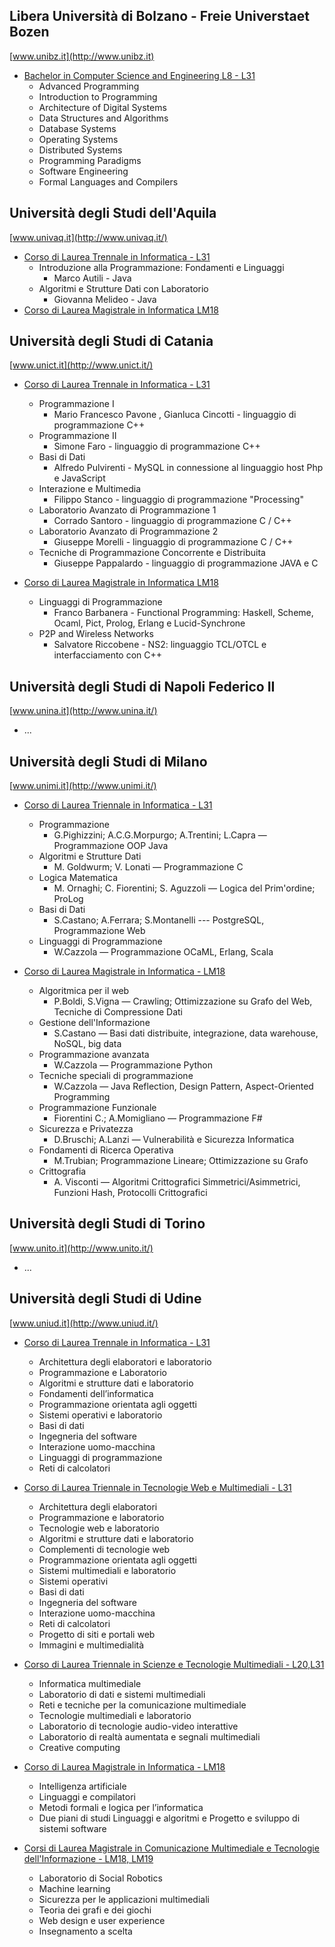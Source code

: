 ## Libera Università di Bolzano - Freie Universtaet Bozen
[www.unibz.it](http://www.unibz.it)
* [Bachelor in Computer Science and Engineering L8 - L31](http://www.unibz.it/en/inf/welcome/default.html)
  * Advanced Programming
  * Introduction to Programming
  * Architecture of Digital Systems
  * Data Structures and Algorithms
  * Database Systems
  * Operating Systems
  * Distributed Systems
  * Programming Paradigms
  * Software Engineering
  * Formal Languages and Compilers


## Università degli Studi dell'Aquila
[www.univaq.it](http://www.univaq.it/)

* [Corso di Laurea Trennale in Informatica - L31](http://www.disim.univaq.it/didattica/content.php?laurea=1&pid=549&did=0)
  * Introduzione alla Programmazione: Fondamenti e Linguaggi
    * Marco Autili - Java
  * Algoritmi e Strutture Dati con Laboratorio
    * Giovanna Melideo - Java
* [Corso di Laurea Magistrale in Informatica LM18](http://www.univaq.it/section.php?id=1670&idcorso=522)


## Università degli Studi di Catania
[www.unict.it](http://www.unict.it/)

* [Corso di Laurea Trennale in Informatica - L31](http://web.dmi.unict.it/Didattica/Laurea%20Triennale%20in%20Informatica%20L-31)

	* Programmazione I
		* Mario Francesco Pavone , Gianluca Cincotti - linguaggio di programmazione C++
	* Programmazione II
		* Simone Faro - linguaggio di programmazione C++
	* Basi di Dati
		* Alfredo Pulvirenti - MySQL in connessione al linguaggio host Php e JavaScript
	* Interazione e Multimedia
		* Filippo Stanco - linguaggio di programmazione "Processing"
	* Laboratorio Avanzato di Programmazione 1
		* Corrado Santoro - linguaggio di programmazione C / C++
	* Laboratorio Avanzato di Programmazione 2
		* Giuseppe Morelli - linguaggio di programmazione C / C++
	* Tecniche di Programmazione Concorrente e Distribuita
		* Giuseppe Pappalardo - linguaggio di programmazione JAVA e C

* [Corso di Laurea Magistrale in Informatica LM18](http://web.dmi.unict.it/Didattica/Laurea%20Magistrale%20in%20Informatica%20LM-18)
	
	* Linguaggi di Programmazione
		* Franco Barbanera - Functional Programming: Haskell, Scheme, Ocaml, Pict, Prolog, Erlang e Lucid-Synchrone
	* P2P and Wireless Networks
		* Salvatore Riccobene - NS2: linguaggio TCL/OTCL e interfacciamento con C++


## Università degli Studi di Napoli Federico II
[www.unina.it](http://www.unina.it/)

* ...


## Università degli Studi di Milano
[www.unimi.it](http://www.unimi.it/)
* [Corso di Laurea Triennale in Informatica - L31](http://www.ccdinf.unimi.it/it/corsiDiStudio/2015/F1Xof2/index.html)

  * Programmazione
  	* G.Pighizzini; A.C.G.Morpurgo; A.Trentini; L.Capra — Programmazione OOP Java
  * Algoritmi e Strutture Dati
  	* M. Goldwurm; V. Lonati — Programmazione C
  * Logica Matematica
  	* M. Ornaghi; C. Fiorentini; S. Aguzzoli — Logica del Prim'ordine; ProLog
  * Basi di Dati
  	* S.Castano; A.Ferrara; S.Montanelli --- PostgreSQL, Programmazione Web
  * Linguaggi di Programmazione
  	* W.Cazzola — Programmazione OCaML, Erlang, Scala

* [Corso di Laurea Magistrale in Informatica - LM18](http://www.ccdinf.unimi.it/it/corsiDiStudio/2015/F1Xof2/index.html)

  * Algoritmica per il web
  	* P.Boldi, S.Vigna — Crawling; Ottimizzazione su Grafo del Web, Tecniche di Compressione Dati
  * Gestione dell'Informazione
    * S.Castano — Basi dati distribuite, integrazione, data warehouse, NoSQL, big data
  * Programmazione avanzata
  	* W.Cazzola — Programmazione Python
  * Tecniche speciali di programmazione
  	* W.Cazzola — Java Reflection, Design Pattern, Aspect-Oriented Programming
  * Programmazione Funzionale
  	* Fiorentini C.; A.Momigliano — Programmazione F#
  * Sicurezza e Privatezza
  	* D.Bruschi; A.Lanzi — Vulnerabilità e Sicurezza Informatica
  * Fondamenti di Ricerca Operativa
  	* M.Trubian; Programmazione Lineare; Ottimizzazione su Grafo
  * Crittografia
  	* A. Visconti — Algoritmi Crittografici Simmetrici/Asimmetrici, Funzioni Hash, Protocolli Crittografici


## Università degli Studi di Torino
[www.unito.it](http://www.unito.it/)

* ...


## Università degli Studi di Udine
[www.uniud.it](http://www.uniud.it/)

* [Corso di Laurea Trennale in Informatica - L31](http://next.uniud.it/it/didattica/corsi/offerta-formativa-area-scientifica/scienze-matematiche-informatiche-multimediali/triennali/informatica)

  * Architettura degli elaboratori e laboratorio
  * Programmazione e Laboratorio	
  * Algoritmi e strutture dati e laboratorio
  * Fondamenti dell’informatica	
  * Programmazione orientata agli oggetti	
  * Sistemi operativi e laboratorio	
  * Basi di dati	
  * Ingegneria del software	
  * Interazione uomo-macchina	
  * Linguaggi di programmazione	
  * Reti di calcolatori	
 
* [Corso di Laurea Triennale in Tecnologie Web e Multimediali - L31](http://next.uniud.it/it/didattica/corsi/offerta-formativa-area-scientifica/scienze-matematiche-informatiche-multimediali/triennali/tecnologie-web-e-multimediali)

  * Architettura degli elaboratori	
  * Programmazione e laboratorio	
  * Tecnologie web e laboratorio	
  * Algoritmi e strutture dati e laboratorio	
  * Complementi di tecnologie web	
  * Programmazione orientata agli oggetti	
  * Sistemi multimediali e laboratorio	
  * Sistemi operativi	
  * Basi di dati	
  * Ingegneria del software	
  * Interazione uomo-macchina	
  * Reti di calcolatori	
  * Progetto di siti e portali web	
  * Immagini e multimedialità	

* [Corso di Laurea Triennale in Scienze e Tecnologie Multimediali - L20,L31](http://next.uniud.it/it/didattica/corsi/offerta-formativa-area-scientifica/scienze-matematiche-informatiche-multimediali/triennali/scienze-e-tecnologie-multimediali)

  * Informatica multimediale 
  * Laboratorio di dati e sistemi multimediali
  * Reti e tecniche per la comunicazione multimediale
  * Tecnologie multimediali e laboratorio 
  * Laboratorio di tecnologie audio-video interattive
  * Laboratorio di realtà aumentata e segnali multimediali 
  * Creative computing 
* [Corso di Laurea Magistrale in Informatica - LM18](http://next.uniud.it/it/didattica/corsi/offerta-formativa-area-scientifica/scienze-matematiche-informatiche-multimediali/magistrali/informatica)
  * Intelligenza artificiale
  * Linguaggi e compilatori 
  * Metodi formali e logica per l’informatica 
  * Due piani di studi Linguaggi e algoritmi e Progetto e sviluppo di sistemi software

* [Corsi di Laurea Magistrale in Comunicazione Multimediale e Tecnologie dell'Informazione - LM18, LM19](http://next.uniud.it/it/didattica/corsi/offerta-formativa-area-scientifica/scienze-matematiche-informatiche-multimediali/magistrali/comunicazione-multimediale-e-tecnologie-dellinformazione)
   * Laboratorio di Social Robotics
   * Machine learning 
   * Sicurezza per le applicazioni multimediali 
   * Teoria dei grafi e dei giochi 
   * Web design e user experience 
   * Insegnamento a scelta

